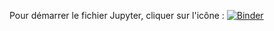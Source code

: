 Pour démarrer le fichier Jupyter, cliquer sur l'icône : 
[![Binder](https://mybinder.org/badge_logo.svg)](https://mybinder.org/v2/gh/fleclercq/SNT/master?filepath=Accueil.ipynb)
